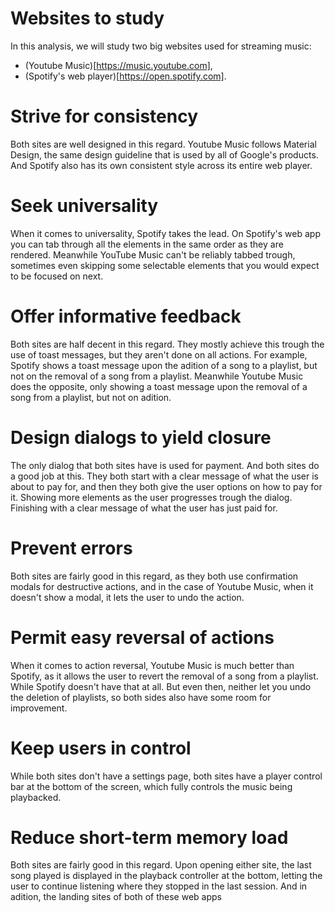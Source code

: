 # Websites to study

In this analysis, we will study two big websites used for streaming music:
- (Youtube Music)[https://music.youtube.com],
- (Spotify's web player)[https://open.spotify.com].

# Strive for consistency

Both sites are well designed in this regard.
Youtube Music follows Material Design, the same design guideline that is used
by all of Google's products.
And Spotify also has its own consistent style across its entire web player.

# Seek universality

When it comes to universality, Spotify takes the lead.
On Spotify's web app you can tab through all the elements
in the same order as they are rendered.
Meanwhile YouTube Music can't be reliably tabbed trough,
sometimes even skipping some selectable elements
that you would expect to be focused on next.

# Offer informative feedback

Both sites are half decent in this regard.
They mostly achieve this trough the use of toast messages,
but they aren't done on all actions.
For example, Spotify shows a toast message upon the adition of a song to a playlist,
but not on the removal of a song from a playlist.
Meanwhile Youtube Music does the opposite,
only showing a toast message upon the removal of a song from a playlist,
but not on adition.

# Design dialogs to yield closure

The only dialog that both sites have is used for payment.
And both sites do a good job at this.
They both start with a clear message of what the user is about to pay for,
and then they both give the user options on how to pay for it.
Showing more elements as the user progresses trough the dialog.
Finishing with a clear message of what the user has just paid for.

# Prevent errors

Both sites are fairly good in this regard, as they both use confirmation
modals for destructive actions,
and in the case of Youtube Music, when it doesn't show a modal, it lets the user to undo the action.

# Permit easy reversal of actions

When it comes to action reversal, Youtube Music is much better than Spotify,
as it allows the user to revert the removal of a song from a playlist.
While Spotify doesn't have that at all.
But even then, neither let you undo the deletion of playlists, so both sides also
have some room for improvement.

# Keep users in control

While both sites don't have a settings page,
both sites have a player control bar at the bottom of the screen,
which fully controls the music being playbacked.

# Reduce short-term memory load

Both sites are fairly good in this regard.
Upon opening either site, the last song played is displayed in the playback controller at the bottom,
letting the user to continue listening where they stopped in the last session.
And in adition, the landing sites of both of these web apps 